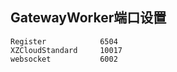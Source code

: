 ## GatewayWorker端口设置
```
Register            6504
XZCloudStandard     10017
websocket           6002
```

